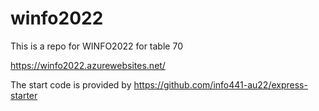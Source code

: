 # winfo2022
This is a repo for WINFO2022 for table 70


https://winfo2022.azurewebsites.net/

The start code is provided by https://github.com/info441-au22/express-starter
